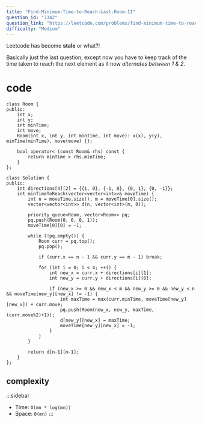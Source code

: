 ```yaml
---
title: "Find-Minimum-Time-to-Reach-Last-Room-II"
question_id: "3342"
question_link: "https://leetcode.com/problems/find-minimum-time-to-reach-last-room-ii/"
difficulty: "Medium"
---
```


Leetcode has become **stale** or what?!

Basically just the last question, 
except now you have to keep track of the time taken to reach the next element as it now *alternates between 1 & 2*.

# cod<span>e</span>

```{.cpp}
class Room {
public:
    int x;
    int y;
    int minTime;
    int move;
    Room(int x, int y, int minTime, int move): x(x), y(y), minTime(minTime), move(move) {};

    bool operator< (const Room& rhs) const {
        return minTime > rhs.minTime;
    }
};

class Solution {
public:
    int directions[4][2] = {{1, 0}, {-1, 0}, {0, 1}, {0, -1}};
    int minTimeToReach(vector<vector<int>>& moveTime) {
        int n = moveTime.size(), m = moveTime[0].size();
        vector<vector<int>> d(n, vector<int>(m, 0));

        priority_queue<Room, vector<Room>> pq;
        pq.push(Room(0, 0, 0, 1));
        moveTime[0][0] = -1;

        while (!pq.empty()) {
            Room curr = pq.top();
            pq.pop();

            if (curr.x == n - 1 && curr.y == m - 1) break;

            for (int i = 0; i < 4; ++i) {
                int new_x = curr.x + directions[i][1];
                int new_y = curr.y + directions[i][0];

                if (new_x >= 0 && new_x < m && new_y >= 0 && new_y < n && moveTime[new_y][new_x] != -1) {
                    int maxTime = max(curr.minTime, moveTime[new_y][new_x]) + curr.move;
                    pq.push(Room(new_x, new_y, maxTime, (curr.move%2)+1));
                    d[new_y][new_x] = maxTime;
                    moveTime[new_y][new_x] = -1;
                }
            }
        }

        return d[n-1][m-1];
    }
};
```

## complexit<span>y</span>

:::sidebar
- Time: `O(mn * log(mn))`
- Space: `O(mn)`
:::
